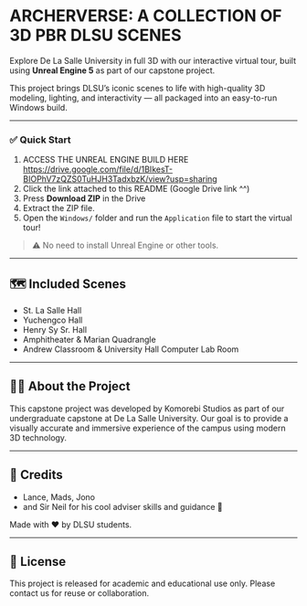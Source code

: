 # ARCHERVERSE: A COLLECTION OF 3D PBR DLSU SCENES

Explore De La Salle University in full 3D with our interactive virtual tour, built using **Unreal Engine 5** as part of our capstone project.

This project brings DLSU’s iconic scenes to life with high-quality 3D modeling, lighting, and interactivity — all packaged into an easy-to-run Windows build.

---

### ✅ Quick Start

1. ACCESS THE UNREAL ENGINE BUILD HERE https://drive.google.com/file/d/1BIkesT-BIOPhV7zQZS0TuHJH3TadxbzK/view?usp=sharing
2. Click the link attached to this README (Google Drive link ^^)
3. Press **Download ZIP** in the Drive
4. Extract the ZIP file.
5. Open the `Windows/` folder and run the `Application` file to start the virtual tour!

> ⚠️ No need to install Unreal Engine or other tools.

---

## 🗺️ Included Scenes

- St. La Salle Hall
- Yuchengco Hall
- Henry Sy Sr. Hall
- Amphitheater & Marian Quadrangle
- Andrew Classroom & University Hall Computer Lab Room

---

## 🧑‍💻 About the Project

This capstone project was developed by Komorebi Studios as part of our undergraduate capstone at De La Salle University. Our goal is to provide a visually accurate and immersive experience of the campus using modern 3D technology.

---

## 🙌 Credits

- Lance, Mads, Jono
- and Sir Neil for his cool adviser skills and guidance 🫡

Made with ❤️ by DLSU students.

---

## 📜 License

This project is released for academic and educational use only. Please contact us for reuse or collaboration.

